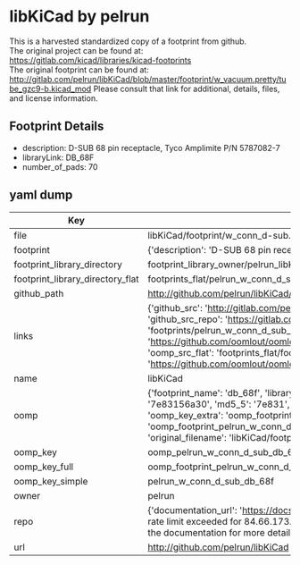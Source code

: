 # libKiCad by pelrun  
This is a harvested standardized copy of a footprint from github.  
The original project can be found at:  
https://gitlab.com/kicad/libraries/kicad-footprints  
The original footprint can be found at:
http://gitlab.com/pelrun/libKiCad/blob/master/footprint/w_vacuum.pretty/tube_gzc9-b.kicad_mod
Please consult that link for additional, details, files, and license information.  
## Footprint Details
* description: D-SUB 68 pin receptacle, Tyco Amplimite P/N 5787082-7  
* libraryLink: DB_68F  
* number_of_pads: 70  
## yaml dump  
| Key | Value |  
| --- | --- |  
| file | libKiCad/footprint/w_conn_d-sub.pretty/DB_68F.kicad_mod |  
| footprint | {'description': 'D-SUB 68 pin receptacle, Tyco Amplimite P/N 5787082-7', 'libraryLink': 'DB_68F', 'number_of_pads': 70} |  
| footprint_library_directory | footprint_library_owner/pelrun_libKiCad |  
| footprint_library_directory_flat | footprints_flat/pelrun_w_conn_d_sub_db_68f/working |  
| github_path | http://github.com/pelrun/libKiCad/blob/master/footprint/w_conn_d-sub.pretty/DB_68F.kicad_mod |  
| links | {'github_src': 'http://gitlab.com/pelrun/libKiCad/blob/master/footprint/w_vacuum.pretty/tube_gzc9-b.kicad_mod', 'github_src_repo': 'https://gitlab.com/kicad/libraries/kicad-footprints', 'oomp_bot': 'footprints/pelrun_w_conn_d_sub_db_68f/working', 'oomp_bot_github': 'https://github.com/oomlout/oomlout_oomp_footprint_bot/tree/main/footprints/pelrun_w_conn_d_sub_db_68f/working', 'oomp_src_flat': 'footprints_flat/footprints_flat/pelrun_w_conn_d_sub_db_68f/working', 'oomp_src_flat_github': 'https://github.com/oomlout/oomlout_oomp_footprint_src/tree/main/footprints_flat/pelrun_w_conn_d_sub_db_68f/working'} |  
| name | libKiCad |  
| oomp | {'footprint_name': 'db_68f', 'library_name': 'w_conn_d_sub', 'md5': '7e83156a305a8b3bacbba823d26a6417', 'md5_10': '7e83156a30', 'md5_5': '7e831', 'md5_6': '7e8315', 'oomp_key': 'oomp_pelrun_w_conn_d_sub_db_68f', 'oomp_key_extra': 'oomp_footprint_pelrun_w_conn_d_sub_db_68f', 'oomp_key_full': 'oomp_footprint_pelrun_w_conn_d_sub_db_68f_7e8315', 'oomp_key_simple': 'pelrun_w_conn_d_sub_db_68f', 'original_filename': 'libKiCad/footprint/w_conn_d-sub.pretty/DB_68F.kicad_mod', 'owner_name': 'pelrun'} |  
| oomp_key | oomp_pelrun_w_conn_d_sub_db_68f |  
| oomp_key_full | oomp_footprint_pelrun_w_conn_d_sub_db_68f |  
| oomp_key_simple | pelrun_w_conn_d_sub_db_68f |  
| owner | pelrun |  
| repo | {'documentation_url': 'https://docs.github.com/rest/overview/resources-in-the-rest-api#rate-limiting', 'message': "API rate limit exceeded for 84.66.173.59. (But here's the good news: Authenticated requests get a higher rate limit. Check out the documentation for more details.)"} |  
| url | http://github.com/pelrun/libKiCad |  

